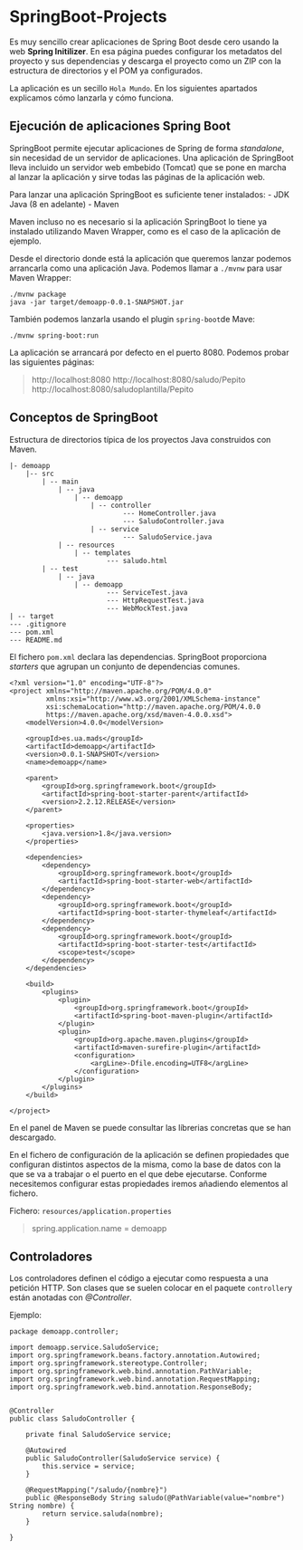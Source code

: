 # SpringBoot-Projects
Es muy sencillo crear aplicaciones de Spring Boot desde cero usando la web **Spring Initilizer**. En esa página puedes configurar los metadatos del proyecto y sus dependencias y descarga el proyecto como un ZIP con la estructura de directorios y el POM ya configurados. 

La aplicación es un secillo `Hola Mundo`. En los siguientes apartados explicamos cómo lanzarla y cómo funciona. 

## Ejecución de aplicaciones Spring Boot
SpringBoot permite ejecutar aplicaciones de Spring de forma *standalone*, sin necesidad de un servidor de aplicaciones. Una aplicación de SpringBoot lleva incluido un servidor web embebido (Tomcat) que se pone en marcha al lanzar la aplicación y sirve todas las páginas de la aplicación web. 

Para lanzar una aplicación SpringBoot es suficiente tener instalados: 
    - JDK Java (8 en adelante)
    - Maven 

Maven incluso no es necesario si la aplicación SpringBoot lo tiene ya instalado utilizando Maven Wrapper, como es el caso de la aplicación de ejemplo. 

Desde el directorio donde está la aplicación que queremos lanzar podemos arrancarla como una aplicación Java. Podemos llamar a `./mvnw` para usar Maven Wrapper: 

````
./mvnw package
java -jar target/demoapp-0.0.1-SNAPSHOT.jar
````

También podemos lanzarla usando el plugin `spring-boot`de Mave:

````
./mvnw spring-boot:run
````

La aplicación se arrancará por defecto en el puerto 8080. Podemos probar las siguientes páginas: 

> http://localhost:8080
> http://localhost:8080/saludo/Pepito
> http://localhost:8080/saludoplantilla/Pepito

## Conceptos de SpringBoot

Estructura de directorios típica de los proyectos Java construidos con Maven. 
```
|- demoapp
    |-- src
        | -- main
            | -- java
                | -- demoapp
                    | -- controller
                            --- HomeController.java
                            --- SaludoController.java
                    | -- service
                            --- SaludoService.java
            | -- resources
                | -- templates
                        --- saludo.html
        | -- test
            | -- java
                | -- demoapp
                        --- ServiceTest.java
                        --- HttpRequestTest.java
                        --- WebMockTest.java
| -- target
--- .gitignore
--- pom.xml
--- README.md

```

El fichero `pom.xml` declara las dependencias. SpringBoot proporciona *starters* que agrupan un conjunto de dependencias comunes. 

```
<?xml version="1.0" encoding="UTF-8"?>
<project xmlns="http://maven.apache.org/POM/4.0.0"
         xmlns:xsi="http://www.w3.org/2001/XMLSchema-instance"
         xsi:schemaLocation="http://maven.apache.org/POM/4.0.0
         https://maven.apache.org/xsd/maven-4.0.0.xsd">
    <modelVersion>4.0.0</modelVersion>

    <groupId>es.ua.mads</groupId>
    <artifactId>demoapp</artifactId>
    <version>0.0.1-SNAPSHOT</version>
    <name>demoapp</name>

    <parent>
        <groupId>org.springframework.boot</groupId>
        <artifactId>spring-boot-starter-parent</artifactId>
        <version>2.2.12.RELEASE</version>
    </parent>

    <properties>
        <java.version>1.8</java.version>
    </properties>

    <dependencies>
        <dependency>
            <groupId>org.springframework.boot</groupId>
            <artifactId>spring-boot-starter-web</artifactId>
        </dependency>
        <dependency>
            <groupId>org.springframework.boot</groupId>
            <artifactId>spring-boot-starter-thymeleaf</artifactId>
        </dependency>
        <dependency>
            <groupId>org.springframework.boot</groupId>
            <artifactId>spring-boot-starter-test</artifactId>
            <scope>test</scope>
        </dependency>
    </dependencies>

    <build>
        <plugins>
            <plugin>
                <groupId>org.springframework.boot</groupId>
                <artifactId>spring-boot-maven-plugin</artifactId>
            </plugin>
            <plugin>
                <groupId>org.apache.maven.plugins</groupId>
                <artifactId>maven-surefire-plugin</artifactId>
                <configuration>
                    <argLine>-Dfile.encoding=UTF8</argLine>
                </configuration>
            </plugin>
        </plugins>
    </build>

</project>

```

En el panel de Maven se puede consultar las líbrerias concretas que se han descargado. 

En el fichero de configuración de la aplicación se definen propiedades que configuran distintos aspectos de la misma, como la base de datos con la que se va a trabajar o el puerto en el que debe ejecutarse. Conforme necesitemos configurar estas propiedades iremos añadiendo elementos al fichero. 

Fichero: `resources/application.properties`
> spring.application.name = demoapp

## Controladores
Los controladores definen el código a ejecutar como respuesta a una petición HTTP. Son clases que se suelen colocar en el paquete `controller`y están anotadas con *@Controller*. 

Ejemplo: 
```
package demoapp.controller;

import demoapp.service.SaludoService;
import org.springframework.beans.factory.annotation.Autowired;
import org.springframework.stereotype.Controller;
import org.springframework.web.bind.annotation.PathVariable;
import org.springframework.web.bind.annotation.RequestMapping;
import org.springframework.web.bind.annotation.ResponseBody;


@Controller
public class SaludoController {

    private final SaludoService service;

    @Autowired
    public SaludoController(SaludoService service) {
        this.service = service;
    }

    @RequestMapping("/saludo/{nombre}")
    public @ResponseBody String saludo(@PathVariable(value="nombre") String nombre) {
        return service.saluda(nombre);
    }

}
```
